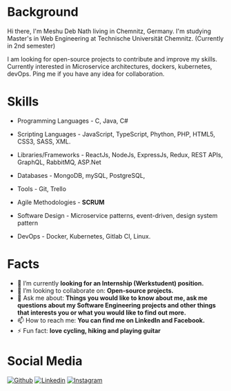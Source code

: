 # Background  #

Hi there, I'm Meshu Deb Nath living in Chemnitz, Germany. I'm studying Master's in Web Engineering at Technische Universität Chemnitz. (Currently in 2nd semester)

I am looking for open-source projects to contribute and improve my skills. Currently interested in Microservice architectures, dockers, kubernetes, devOps. Ping me if you have any idea for collaboration. 

# Skills #

- Programming Languages - C, Java, C#

- Scripting Languages - JavaScript, TypeScript, Phython, PHP, HTML5, CSS3, SASS, XML.

- Libraries/Frameworks - ReactJs, NodeJs, ExpressJs, Redux, REST APIs, GraphQL, RabbitMQ, ASP.Net 

- Databases - MongoDB, mySQL, PostgreSQL, 

- Tools - Git, Trello

- Agile Methodologies - **SCRUM**

- Software Design - Microservice patterns, event-driven, design system pattern

- DevOps - Docker, Kubernetes, Gitlab CI, Linux.


# Facts #

- 🔭 I’m currently **looking for an Internship (Werkstudent) position.**
- 👯 I’m looking to collaborate on: **Open-source projects.**
- 💬 Ask me about: **Things you would like to know about me, ask me questions about my Software Engineering projects and other things that interests you or what you would like to find out more.**
- 📫 How to reach me: **You can find me on LinkedIn and Facebook.**
- ⚡ Fun fact: **love cycling, hiking and playing guitar**

# Social Media #

[![Github](https://img.shields.io/badge/-Github-000?style=flat&logo=Github&logoColor=white)](https://github.com/meshu3369)
[![Linkedin](https://img.shields.io/badge/-LinkedIn-blue?style=flat&logo=Linkedin&logoColor=white)](https://www.linkedin.com/in/meshudebnath/)
[![Instagram](https://img.shields.io/badge/-Instagram-c13584?style=flat&labelColor=c13584&logo=instagram&logoColor=white)](https://www.instagram.com/notmeshu/)
